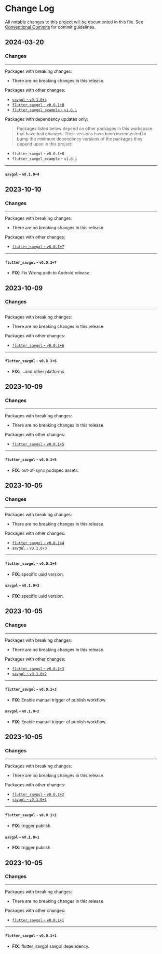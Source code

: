 # Change Log

All notable changes to this project will be documented in this file.
See [Conventional Commits](https://conventionalcommits.org) for commit guidelines.

## 2024-03-20

### Changes

---

Packages with breaking changes:

 - There are no breaking changes in this release.

Packages with other changes:

 - [`savgol` - `v0.1.0+4`](#savgol---v0104)
 - [`flutter_savgol` - `v0.0.1+8`](#flutter_savgol---v0018)
 - [`flutter_savgol_example` - `v1.0.1`](#flutter_savgol_example---v101)

Packages with dependency updates only:

> Packages listed below depend on other packages in this workspace that have had changes. Their versions have been incremented to bump the minimum dependency versions of the packages they depend upon in this project.

 - `flutter_savgol` - `v0.0.1+8`
 - `flutter_savgol_example` - `v1.0.1`

---

#### `savgol` - `v0.1.0+4`


## 2023-10-10

### Changes

---

Packages with breaking changes:

 - There are no breaking changes in this release.

Packages with other changes:

 - [`flutter_savgol` - `v0.0.1+7`](#flutter_savgol---v0017)

---

#### `flutter_savgol` - `v0.0.1+7`

 - **FIX**: Fix Wrong path to Android release.


## 2023-10-09

### Changes

---

Packages with breaking changes:

 - There are no breaking changes in this release.

Packages with other changes:

 - [`flutter_savgol` - `v0.0.1+6`](#flutter_savgol---v0016)

---

#### `flutter_savgol` - `v0.0.1+6`

 - **FIX**: ...and other platforms.


## 2023-10-09

### Changes

---

Packages with breaking changes:

 - There are no breaking changes in this release.

Packages with other changes:

 - [`flutter_savgol` - `v0.0.1+5`](#flutter_savgol---v0015)

---

#### `flutter_savgol` - `v0.0.1+5`

 - **FIX**: out-of-sync podspec assets.


## 2023-10-05

### Changes

---

Packages with breaking changes:

 - There are no breaking changes in this release.

Packages with other changes:

 - [`flutter_savgol` - `v0.0.1+4`](#flutter_savgol---v0014)
 - [`savgol` - `v0.1.0+3`](#savgol---v0103)

---

#### `flutter_savgol` - `v0.0.1+4`

 - **FIX**: specific uuid version.

#### `savgol` - `v0.1.0+3`

 - **FIX**: specific uuid version.


## 2023-10-05

### Changes

---

Packages with breaking changes:

 - There are no breaking changes in this release.

Packages with other changes:

 - [`flutter_savgol` - `v0.0.1+3`](#flutter_savgol---v0013)
 - [`savgol` - `v0.1.0+2`](#savgol---v0102)

---

#### `flutter_savgol` - `v0.0.1+3`

 - **FIX**: Enable manual trigger of publish workflow.

#### `savgol` - `v0.1.0+2`

 - **FIX**: Enable manual trigger of publish workflow.


## 2023-10-05

### Changes

---

Packages with breaking changes:

 - There are no breaking changes in this release.

Packages with other changes:

 - [`flutter_savgol` - `v0.0.1+2`](#flutter_savgol---v0012)
 - [`savgol` - `v0.1.0+1`](#savgol---v0101)

---

#### `flutter_savgol` - `v0.0.1+2`

 - **FIX**: trigger publish.

#### `savgol` - `v0.1.0+1`

 - **FIX**: trigger publish.


## 2023-10-05

### Changes

---

Packages with breaking changes:

 - There are no breaking changes in this release.

Packages with other changes:

 - [`flutter_savgol` - `v0.0.1+1`](#flutter_savgol---v0011)

---

#### `flutter_savgol` - `v0.0.1+1`

 - **FIX**: flutter_savgol savgol dependency.

